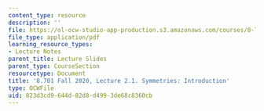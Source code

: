 ```yaml
---
content_type: resource
description: ''
file: https://ol-ocw-studio-app-production.s3.amazonaws.com/courses/8-701-introduction-to-nuclear-and-particle-physics-fall-2020/823d3cd9644d82d8d4993de68c8360cb_MIT8_701f20_lec2.1.pdf
file_type: application/pdf
learning_resource_types:
- Lecture Notes
parent_title: Lecture Slides
parent_type: CourseSection
resourcetype: Document
title: '8.701 Fall 2020, Lecture 2.1. Symmetries: Introduction'
type: OCWFile
uid: 823d3cd9-644d-82d8-d499-3de68c8360cb
---
```

